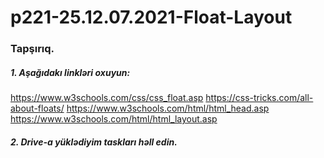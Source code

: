 # p221-25.12.07.2021-Float-Layout


### Tapşırıq.


##### 1. Aşağıdakı linkləri oxuyun:
https://www.w3schools.com/css/css_float.asp
https://css-tricks.com/all-about-floats/
https://www.w3schools.com/html/html_head.asp
https://www.w3schools.com/html/html_layout.asp


##### 2. Drive-a yüklədiyim taskları həll edin.
